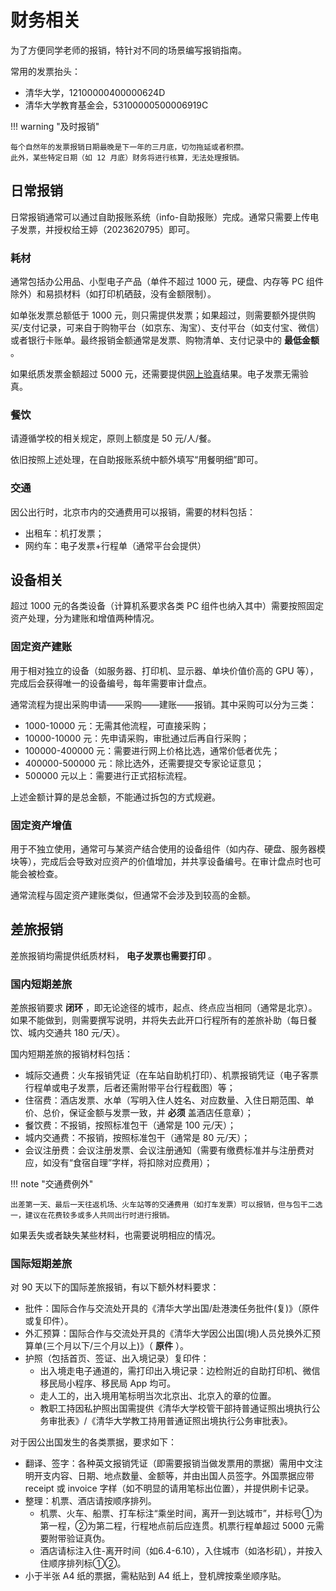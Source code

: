 # 财务相关

为了方便同学老师的报销，特针对不同的场景编写报销指南。

常用的发票抬头：

* 清华大学，12100000400000624D
* 清华大学教育基金会，53100000500006919C

!!! warning "及时报销"

    每个自然年的发票报销日期最晚是下一年的三月底，切勿拖延或者积攒。  
    此外，某些特定日期（如 12 月底）财务将进行核算，无法处理报销。

## 日常报销

日常报销通常可以通过自助报账系统（info-自助报账）完成。通常只需要上传电子发票，并授权给王婷（2023620795）即可。

### 耗材

通常包括办公用品、小型电子产品（单件不超过 1000 元，硬盘、内存等 PC 组件除外）和易损材料（如打印机硒鼓，没有金额限制）。

如单张发票总额低于 1000 元，则只需提供发票；如果超过，则需要额外提供购买/支付记录，可来自于购物平台（如京东、淘宝）、支付平台（如支付宝、微信）或者银行卡账单。最终报销金额通常是发票、购物清单、支付记录中的 **最低金额** 。

如果纸质发票金额超过 5000 元，还需要提供[网上验真](https://etax.qingdao.chinatax.gov.cn:6883/newdzswj/goTofpcxPage.do)结果。电子发票无需验真。

### 餐饮

请遵循学校的相关规定，原则上额度是 50 元/人/餐。

依旧按照上述处理，在自助报账系统中额外填写“用餐明细”即可。

### 交通

因公出行时，北京市内的交通费用可以报销，需要的材料包括：

* 出租车：机打发票；
* 网约车：电子发票+行程单（通常平台会提供）

## 设备相关

超过 1000 元的各类设备（计算机系要求各类 PC 组件也纳入其中）需要按照固定资产处理，分为建账和增值两种情况。

### 固定资产建账

用于相对独立的设备（如服务器、打印机、显示器、单块价值价高的 GPU 等），完成后会获得唯一的设备编号，每年需要审计盘点。

通常流程为提出采购申请——采购——建账——报销。其中采购可以分为三类：

* 1000-10000 元：无需其他流程，可直接采购；
* 10000-10000 元：先申请采购，审批通过后再自行采购；
* 100000-400000 元：需要进行网上价格比选，通常价低者优先；
* 400000-500000 元：除比选外，还需要提交专家论证意见；
* 500000 元以上：需要进行正式招标流程。

上述金额计算的是总金额，不能通过拆包的方式规避。

### 固定资产增值

用于不独立使用，通常可与某资产结合使用的设备组件（如内存、硬盘、服务器模块等），完成后会导致对应资产的价值增加，并共享设备编号。在审计盘点时也可能会被检查。

通常流程与固定资产建账类似，但通常不会涉及到较高的金额。

## 差旅报销

差旅报销均需提供纸质材料， **电子发票也需要打印** 。

### 国内短期差旅

差旅报销要求 **闭环** ，即无论途径的城市，起点、终点应当相同（通常是北京）。如果不能做到，则需要撰写说明，并将失去此开口行程所有的差旅补助（每日餐饮、城内交通共 180 元/天）。

国内短期差旅的报销材料包括：

* 城际交通费：火车报销凭证（在车站自助机打印）、机票报销凭证（电子客票行程单或电子发票，后者还需附带平台行程截图）等；
* 住宿费：酒店发票、水单（写明入住人姓名、对应数量、入住日期范围、单价、总价，保证金额与发票一致，并 **必须** 盖酒店任意章）；
* 餐饮费：不报销，按照标准包干（通常是 100 元/天）；
* 城内交通费：不报销，按照标准包干（通常是 80 元/天）；
* 会议注册费：会议注册发票、会议注册通知（需要有缴费标准并与注册费对应，如没有“食宿自理”字样，将扣除对应费用）；

!!! note "交通费例外"

    出差第一天、最后一天往返机场、火车站等的交通费用（如打车发票）可以报销，但与包干二选一，建议在花费较多或多人共同出行时进行报销。

如果丢失或者缺失某些材料，也需要说明相应的情况。

### 国际短期差旅

对 90 天以下的国际差旅报销，有以下额外材料要求：

* 批件：国际合作与交流处开具的《清华大学出国/赴港澳任务批件(复)》（原件或复印件）。
* 外汇预算：国际合作与交流处开具的《清华大学因公出国(境)人员兑换外汇预算单(三个月以下/三个月以上)》（ **原件** ）。
* 护照（包括首页、签证、出入境记录）复印件：
  * 出入境走电子通道的，需打印出入境记录：边检附近的自助打印机、微信移民局小程序、移民局 App 均可。
  * 走人工的，出入境用笔标明当次北京出、北京入的章的位置。
  * 教职工持因私护照出国需提供《清华大学校管干部持普通证照出境执行公务审批表》/《清华大学教工持用普通证照出境执行公务审批表》。

对于因公出国发生的各类票据，要求如下：

* 翻译、签字：各种英文报销凭证（即需要报销当做发票用的票据）需用中文注明开支内容、日期、地点数量、金额等，并由出国人员签字。外国票据应带 receipt 或 invoice 字样（如不明显的请用笔标出位置），并提供刷卡记录。
* 整理：机票、酒店请按顺序排列。
  * 机票、火车、船票、打车标注“乘坐时间，离开一到达城市”，并标号①为第一程，②为第二程，行程地点前后应连贯。机票行程单超过 5000 元需要附带验证真伪。
  * 酒店请标注入住-离开时间（如6.4-6.10），入住城市（如洛杉矶），并按入住顺序排列标①②。
* 小于半张 A4 纸的票据，需粘贴到 A4 纸上，登机牌按乘坐顺序贴。
